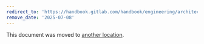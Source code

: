```yaml
---
redirect_to: 'https://handbook.gitlab.com/handbook/engineering/architecture/design-documents/gitlab_rag/postgresql/'
remove_date: '2025-07-08'
---
```


This document was moved to [another location](https://handbook.gitlab.com/handbook/engineering/architecture/design-documents/gitlab_rag/postgresql/).

<!-- This redirect file can be deleted after <2025-07-08>. -->
<!-- Redirects that point to other docs in the same project expire in three months. -->
<!-- Redirects that point to docs in a different project or site (for example, link is not relative and starts with `https:`) expire in one year. -->
<!-- Before deletion, see: https://docs.gitlab.com/ee/development/documentation/redirects.html -->
